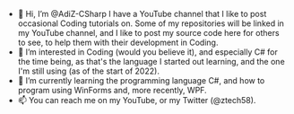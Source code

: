 - 👋 Hi, I’m @AdiZ-CSharp
I have a YouTube channel that I like to post occasional Coding tutorials on. Some of my repositories will be linked in my YouTube channel, and I like to post my source code here for others to see, to help them with their development in Coding.
- 👀 I’m interested in Coding (would you believe it), and especially C# for the time being, as that's the language I started out learning, and the one I'm still using (as of the start of 2022).
- 🌱 I’m currently learning the programming language C#, and how to program using WinForms and, more recently, WPF.
- 📫 You can reach me on my YouTube, or my Twitter (@ztech58).
